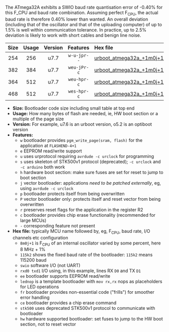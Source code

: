 The ATmega32A exhibits a SWIO baud rate quantisation error of -0.40% for this F_CPU and baud rate combination. Assuming perfect F<sub>CPU</sub>, the actual baud rate is therefore 0.40% lower than wanted. An overall deviation (including that of the oscillator and that of the uploading computer) of up to 1.5% is well within communication tolerance. In practice, up to 2.5% deviation is likely to work with short cables and benign line noise.

|Size|Usage|Version|Features|Hex file|
|:-:|:-:|:-:|:-:|:--|
|254|256|u7.7|`w-u-jpr--`|[urboot_atmega32a_+1m0j+1_+++1k2_swio_rxd0_txd1_lednop.hex](https://raw.githubusercontent.com/stefanrueger/urboot.hex/main/mcus/atmega32a/internal_oscillator/fcpu_+1m0j+1/br_+++1k2/urboot_atmega32a_+1m0j+1_+++1k2_swio_rxd0_txd1_lednop.hex)|
|382|384|u7.7|`weu-jPr-c`|[urboot_atmega32a_+1m0j+1_+++1k2_swio_rxd0_txd1_ee_lednop_fr_ce.hex](https://raw.githubusercontent.com/stefanrueger/urboot.hex/main/mcus/atmega32a/internal_oscillator/fcpu_+1m0j+1/br_+++1k2/urboot_atmega32a_+1m0j+1_+++1k2_swio_rxd0_txd1_ee_lednop_fr_ce.hex)|
|364|512|u7.7|`weu-hpr-c`|[urboot_atmega32a_+1m0j+1_+++1k2_swio_rxd0_txd1_ee_lednop_fr_ce_hw.hex](https://raw.githubusercontent.com/stefanrueger/urboot.hex/main/mcus/atmega32a/internal_oscillator/fcpu_+1m0j+1/br_+++1k2/urboot_atmega32a_+1m0j+1_+++1k2_swio_rxd0_txd1_ee_lednop_fr_ce_hw.hex)|
|468|512|u7.7|`wes-hpr-c`|[urboot_atmega32a_+1m0j+1_+++1k2_swio_rxd0_txd1_ee_lednop_fr_ce_stk500_hw.hex](https://raw.githubusercontent.com/stefanrueger/urboot.hex/main/mcus/atmega32a/internal_oscillator/fcpu_+1m0j+1/br_+++1k2/urboot_atmega32a_+1m0j+1_+++1k2_swio_rxd0_txd1_ee_lednop_fr_ce_stk500_hw.hex)|

- **Size:** Bootloader code size including small table at top end
- **Usage:** How many bytes of flash are needed, ie, HW boot section or a multiple of the page size
- **Version:** For example, u7.6 is an urboot version, o5.2 is an optiboot version
- **Features:**
  + `w` bootloader provides `pgm_write_page(sram, flash)` for the application at `FLASHEND-4+1`
  + `e` EEPROM read/write support
  + `u` uses urprotocol requiring `avrdude -c urclock` for programming
  + `s` uses skeleton of STK500v1 protocol (deprecated); `-c urclock` and `-c arduino` both work
  + `h` hardware boot section: make sure fuses are set for reset to jump to boot section
  + `j` vector bootloader: applications *need to be patched externally*, eg, using `avrdude -c urclock`
  + `p` bootloader protects itself from being overwritten
  + `P` vector bootloader only: protects itself and reset vector from being overwritten
  + `r` preserves reset flags for the application in the register R2
  + `c` bootloader provides chip erase functionality (recommended for large MCUs)
  + `-` corresponding feature not present
- **Hex file:** typically MCU name followed by, eg, F<sub>CPU</sub>, baud rate, I/O channels etc configuration
  + `8m0j+1` is F<sub>CPU</sub> of an internal oscillator varied by some percent, here 8 MHz + 1%
  + `115k2` shows the fixed baud rate of the bootloader: `115k2` means 115200 baud
  + `swio` software I/O (not UART)
  + `rxd0 txd1` I/O using, in this example, lines RX `D0` and TX `D1`
  + `ee` bootloader supports EEPROM read/write
  + `lednop` is a template bootloader with `mov rx,rx` nops as placeholders for LED operations
  + `fr` bootloader provides non-essential code ("frills") for smoother error handling
  + `ce` bootloader provides a chip erase command
  + `stk500` uses deprecated STK500v1 protocol to communicate with bootloader
  + `hw` hardware supported bootloader: set fuses to jump to the HW boot section, not to reset vector
